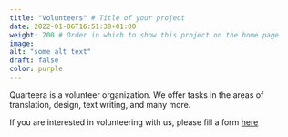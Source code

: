 ```yaml
---
title: "Volunteers" # Title of your project
date: 2022-01-06T16:51:38+01:00
weight: 200 # Order in which to show this project on the home page
image:
alt: "some alt text"
draft: false
color: purple
---
```


Quarteera is a volunteer organization. We offer tasks in the areas of translation, design, text writing, and many more.

If you are interested in volunteering with us, please fill a form [here](https://quarteera.de/v)